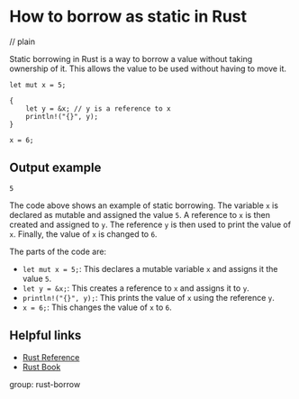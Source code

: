 # How to borrow as static in Rust
// plain

Static borrowing in Rust is a way to borrow a value without taking ownership of it. This allows the value to be used without having to move it.

```
let mut x = 5;

{
    let y = &x; // y is a reference to x
    println!("{}", y);
}

x = 6;
```

## Output example

```
5
```

The code above shows an example of static borrowing. The variable `x` is declared as mutable and assigned the value `5`. A reference to `x` is then created and assigned to `y`. The reference `y` is then used to print the value of `x`. Finally, the value of `x` is changed to `6`.

The parts of the code are:

- `let mut x = 5;`: This declares a mutable variable `x` and assigns it the value `5`.
- `let y = &x;`: This creates a reference to `x` and assigns it to `y`.
- `println!("{}", y);`: This prints the value of `x` using the reference `y`.
- `x = 6;`: This changes the value of `x` to `6`.

## Helpful links

- [Rust Reference](https://doc.rust-lang.org/reference/index.html)
- [Rust Book](https://doc.rust-lang.org/book/index.html)

group: rust-borrow